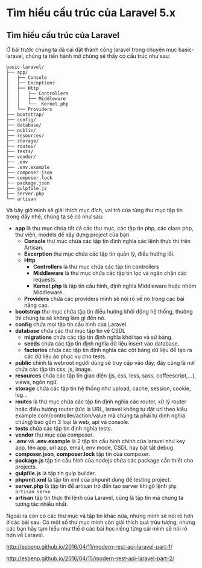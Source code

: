 # Tìm hiểu cấu trúc của Laravel 5.x

## Tìm hiểu cấu trúc của Laravel
Ở bài trước chúng ta đã cài đặt thành công laravel trong chuyên mục basic-laravel, chúng ta tiến hành mở chúng sẽ thấy có cấu trúc như sau:

```
basic-laravel/
├── app/
│   ├── Console
│   ├── Exceptions
│   ├── Http
│   │   ├── Controllers
│   │   ├── Middleware
│   │   └──  Kernel.php
│   └── Providers
├── bootstrap/
├── config/
├── database/
├── public/
├── resources/
├── storage/
├── routes/
├── tests/
├── vendor/
├── .env
├── .env.example
├── composer.json
├── composer.lock
├── package.json
├── gulpfile.js
├── server.php
└── artisan
```

Và bây giờ mình sẽ giải thích mục đích, vai trò của từng thư mục tập tin trong đây nhé, chúng ta sẽ có như sau:

*   **app** là thư mục chứa tất cả các thư mục, các tập tin php, các class php, thư viện, models để xây dựng project của bạn.
    *   **Console** thư mục chứa các tập tin định nghĩa các lệnh thực thi trên Artisan.
    *   **Excerption** thư mục chứa các tập tin quản lý, điều hướng lỗi.
    *   **Http**
        *   **Controllers** là thư mục chứa các tập tin controllers
        *   **Middleware** là thư mục chứa các tập tin lọc và ngăn chặn các requests.
        *   **Kernel.php** là tập tin cấu hình, định nghĩa Middleware hoặc nhóm Middleware.
    *   **Providers** chứa các providers mình sẽ nói rõ về nó trong các bài nâng cao.
*   **bootstrap** thư mục chứa tập tin điều hướng khởi động hệ thống, thường thì chúng ta sẽ không làm gì đến nó.
*   **config** chứa mọi tập tin cấu hình của Laravel
*   **database** chứa các thư mục tập tin về CSDL
    *   **migrations** chứa các tập tin định nghĩa khởi tạo và sử bảng.
    *   **seeds** chứa các tập tin định nghĩa dữ liệu insert vào database.
    *   **factories** chứa các tập tin định nghĩa các cột bảng dữ liệu để tạo ra các dữ liệu ảo phục vụ cho tests.
*   **public** chính là webroot người dùng sẽ truy cập vào đây, đây cũng là nơi chứa các tập tin css, js, image.
*   **resources** chứa các tập tin giao diện (js, css, less, sass, coffeescript,...), views, ngôn ngữ.
*   **storage** chứa các tập tin hệ thống như upload, cache, session, cookie, log...
*   **routes** là thư mục chứa các tập tin định nghĩa <span style="line-height: 20.8px;">các router, xử lý router hoặc điều hướng router (tức là URL, laravel không tự đặt url theo kiểu example.com/controller/action/value mà chúng ta phải tự định nghĩa chúng) bao gồm 3 loại là web, api và console.</span>
*   **tests** chứa các tập tin định nghĩa tests.
*   **vendor** thư mục của composer.
*   **.env** và **.env.example** là 2 tập tin cấu hình chính của laravel như key app, tên app, url app, email, env mode, CSDL hay bật tắt debug.
*   **composer.json**, **composer.lock** tập tin của composer.
*   **package.js** tập tin cấu hình của nodejs chứa các package cần thiết cho projects.
*   **gulpfile.js** là tập tin gulp builder.
*   **phpunit.xml** là tập tin xml của phpunit dùng để testing project.
*   **server.php** là tập tin để artisan trỏ đến tạo server khi gõ lệnh `php artisan serve`
*   **artisan** tập tin thực thi lệnh của Laravel, cũng là tập tin mà chúng ta tương tác nhiều nhất.

Ngoài ra còn có các thư mục và tập tin khác nữa, nhưng mình sẽ nói rõ hơn ở các bài sau. Có một số thư mục mình còn giải thích quá trừu tượng, nhưng các bạn hãy tạm hiểu như thế ở các bài học riêng từng cái mình sẽ nói rõ hơn về Laravel.

http://esbenp.github.io/2016/04/11/modern-rest-api-laravel-part-1/

http://esbenp.github.io/2016/04/15/modern-rest-api-laravel-part-2/
